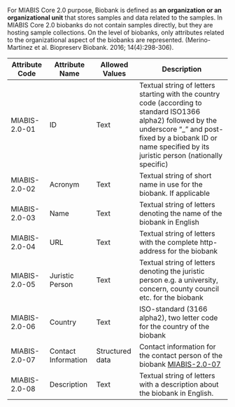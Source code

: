 For MIABIS Core 2.0 purpose, Biobank is defined as **an organization or an organizational unit** that stores samples and data related to the samples. In MIABIS Core 2.0 biobanks do not contain samples directly, but they are hosting sample collections. On the level of biobanks, only attributes related to the organizational aspect of the biobanks are represented. (Merino-Martinez et al. Biopreserv Biobank. 2016; 14(4):298-306). 

| Attribute Code | Attribute Name | Allowed Values | Description|
|---|---|---|---|
| MIABIS-2.0-01 | ID | Text | Textual string of letters starting with the country code (according to standard ISO1366 alpha2) followed by the underscore “_” and post-fixed by a biobank ID or name specified by its juristic person (nationally specific)|
| MIABIS-2.0-02 | Acronym | Text | Textual string of short name in use for the biobank. If applicable|
| MIABIS-2.0-03 | Name | Text | Textual string of letters denoting the name of the biobank in English|
| MIABIS-2.0-04 | URL | Text | Textual string of letters with the complete http-address for the biobank|
| MIABIS-2.0-05 | Juristic Person | Text | Textual string of letters denoting the juristic person e.g. a university, concern, county council etc. for the biobank|
| MIABIS-2.0-06 | Country | Text | ISO-standard (3166 alpha2), two letter code for the country of the biobank|
| MIABIS-2.0-07 | Contact Information | Structured data | Contact information for the contact person of the biobank [MIABIS-2.0-07](Structured-data-and-lists.md#contact-information)|
| MIABIS-2.0-08 | Description | Text | Textual string of letters with a description about the biobank in English.|
